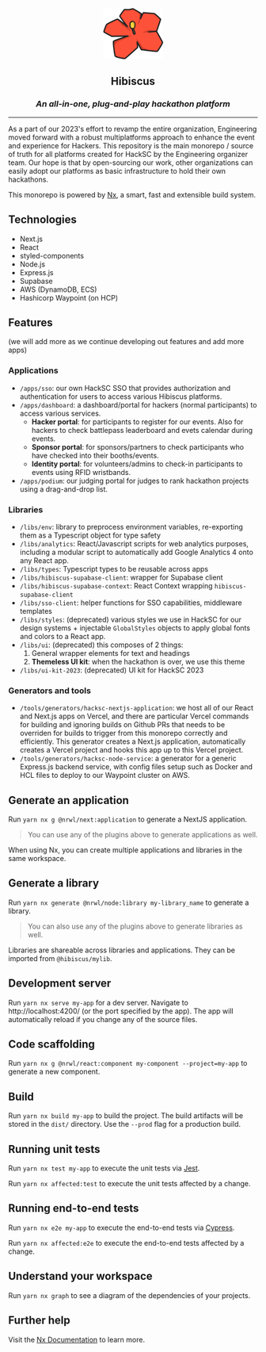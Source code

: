 <div align="center">
    <img src="images/hibiscus-platform-logo.png">
</div>
<h2 align="center">Hibiscus</h2>
<h3 align="center" style="font-style: italic;">An all-in-one, plug-and-play hackathon platform</h3>
<hr/>

As a part of our 2023's effort to revamp the entire organization, Engineering moved forward with a robust multiplatforms approach to enhance the event and experience for Hackers. This repository is the main monorepo / source of truth for all platforms created for HackSC by the Engineering organizer team. Our hope is that by open-sourcing our work, other organizations can easily adopt our platforms as basic infrastructure to hold their own hackathons.

This monorepo is powered by [Nx](https://nx.dev), a smart, fast and extensible build system.

## Technologies

- Next.js
- React
- styled-components
- Node.js
- Express.js
- Supabase
- AWS (DynamoDB, ECS)
- Hashicorp Waypoint (on HCP)

## Features

(we will add more as we continue developing out features and add more apps)

### Applications

- `/apps/sso`: our own HackSC SSO that provides authorization and authentication for users to access various Hibiscus platforms.
- `/apps/dashboard`: a dashboard/portal for hackers (normal participants) to access various services.
  - **Hacker portal**: for participants to register for our events. Also for hackers to check battlepass leaderboard and evets calendar during events.
  - **Sponsor portal**: for sponsors/partners to check participants who have checked into their booths/events.
  - **Identity portal**: for volunteers/admins to check-in participants to events using RFID wristbands.
- `/apps/podium`: our judging portal for judges to rank hackathon projects using a drag-and-drop list.

### Libraries

- `/libs/env`: library to preprocess environment variables, re-exporting them as a Typescript object for type safety
- `/libs/analytics`: React/Javascript scripts for web analytics purposes, including a modular script to automatically add Google Analytics 4 onto any React app.
- `/libs/types`: Typescript types to be reusable across apps
- `/libs/hibiscus-supabase-client`: wrapper for Supabase client
- `/libs/hibiscus-supabase-context`: React Context wrapping `hibiscus-supabase-client`
- `/libs/sso-client`: helper functions for SSO capabilities, middleware templates
- `/libs/styles`: (deprecated) various styles we use in HackSC for our design systems + injectable `GlobalStyles` objects to apply global fonts and colors to a React app.
- `/libs/ui`: (deprecated) this composes of 2 things:
  1. General wrapper elements for text and headings
  2. **Themeless UI kit**: when the hackathon is over, we use this theme
- `/libs/ui-kit-2023`: (deprecated) UI kit for HackSC 2023

### Generators and tools

- `/tools/generators/hacksc-nextjs-application`: we host all of our React and Next.js apps on Vercel, and there are particular Vercel commands for building and ignoring builds on Github PRs that needs to be overriden for builds to trigger from this monorepo correctly and efficiently. This generator creates a Next.js application, automatically creates a Vercel project and hooks this app up to this Vercel project.
- `/tools/generators/hacksc-node-service`: a generator for a generic Express.js backend service, with config files setup such as Docker and HCL files to deploy to our Waypoint cluster on AWS.

## Generate an application

Run `yarn nx g @nrwl/next:application` to generate a NextJS application.

> You can use any of the plugins above to generate applications as well.

When using Nx, you can create multiple applications and libraries in the same workspace.

## Generate a library

Run `yarn nx generate @nrwl/node:library my-library_name` to generate a library.

> You can also use any of the plugins above to generate libraries as well.

Libraries are shareable across libraries and applications. They can be imported from `@hibiscus/mylib`.

## Development server

Run `yarn nx serve my-app` for a dev server. Navigate to http://localhost:4200/ (or the port specified by the app). The app will automatically reload if you change any of the source files.

## Code scaffolding

Run `yarn nx g @nrwl/react:component my-component --project=my-app` to generate a new component.

## Build

Run `yarn nx build my-app` to build the project. The build artifacts will be stored in the `dist/` directory. Use the `--prod` flag for a production build.

## Running unit tests

Run `yarn nx test my-app` to execute the unit tests via [Jest](https://jestjs.io).

Run `yarn nx affected:test` to execute the unit tests affected by a change.

## Running end-to-end tests

Run `yarn nx e2e my-app` to execute the end-to-end tests via [Cypress](https://www.cypress.io).

Run `yarn nx affected:e2e` to execute the end-to-end tests affected by a change.

## Understand your workspace

Run `yarn nx graph` to see a diagram of the dependencies of your projects.

## Further help

Visit the [Nx Documentation](https://nx.dev) to learn more.
